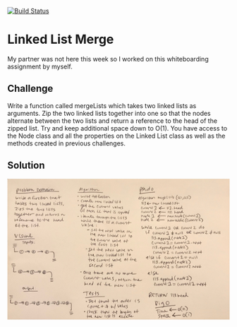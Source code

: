 [![Build Status](https://www.travis-ci.com/ashley-breunich/data-structures-and-algorithms.svg?branch=ll-merge)](https://www.travis-ci.com/ashley-breunich/data-structures-and-algorithms)

# Linked List Merge
My partner was not here this week so I worked on this whiteboarding assignment by myself.

## Challenge
Write a function called mergeLists which takes two linked lists as arguments. Zip the two linked lists together into one so that the nodes alternate between the two lists and return a reference to the head of the zipped list. Try and keep additional space down to O(1). You have access to the Node class and all the properties on the Linked List class as well as the methods created in previous challenges.

## Solution
![White Board Solution](assets/ll-merge.jpg)